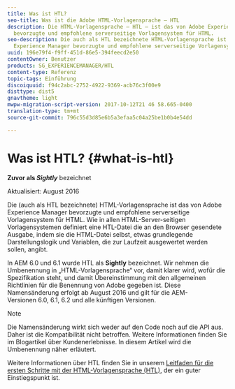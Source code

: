 ```yaml
---
title: Was ist HTL?
seo-title: Was ist die Adobe HTML-Vorlagensprache – HTL
description: Die HTML-Vorlagensprache – HTL – ist das von Adobe Experience Manager
  bevorzugte und empfohlene serverseitige Vorlagensystem für HTML.
seo-description: Die auch als HTL bezeichnete HTML-Vorlagensprache ist das von Adobe
  Experience Manager bevorzugte und empfohlene serverseitige Vorlagensystem für HTML.
uuid: 196e79f4-f9ff-451d-86e5-394feecd2e50
contentOwner: Benutzer
products: SG_EXPERIENCEMANAGER/HTL
content-type: Referenz
topic-tags: Einführung
discoiquuid: f94c2abc-2752-4922-9369-acb76c3f00e9
disttype: dist5
gnavtheme: light
mwpw-migration-script-version: 2017-10-12T21 46 58.665-0400
translation-type: tm+mt
source-git-commit: 796c55d3d85e6b5a3efaa5c04a25be1b0b4e54dd

---
```



# Was ist HTL? {#what-is-htl}

**Zuvor als *Sightly*** bezeichnet

Aktualisiert: August 2016

Die (auch als HTL bezeichnete) HTML-Vorlagensprache ist das von Adobe Experience Manager bevorzugte und empfohlene serverseitige Vorlagensystem für HTML. Wie in allen HTML-Server-seitigen Vorlagensystemen definiert eine HTL-Datei die an den Browser gesendete Ausgabe, indem sie die HTML-Datei selbst, etwas grundlegende Darstellungslogik und Variablen, die zur Laufzeit ausgewertet werden sollen, angibt.

In AEM 6.0 und 6.1 wurde HTL als **Sightly** bezeichnet. Wir nehmen die Umbenennung in „HTML-Vorlagensprache“ vor, damit klarer wird, wofür die Spezifikation steht, und damit Übereinstimmung mit den allgemeinen Richtlinien für die Benennung von Adobe gegeben ist. Diese Namensänderung erfolgt ab August 2016 und gilt für die AEM-Versionen 6.0, 6.1, 6.2 und alle künftigen Versionen.

>[!NOTE]
>
>Die Namensänderung wirkt sich weder auf den Code noch auf die API aus. Daher ist die Kompatibilität nicht betroffen. Weitere Informationen finden Sie im Blogartikel über Kundenerlebnisse. In diesem Artikel wird die Umbenennung näher erläutert.

Weitere Informationen über HTL finden Sie in unserem [Leitfaden für die ersten Schritte mit der HTML-Vorlagensprache (HTL)](overview.md), der ein guter Einstiegspunkt ist.

